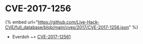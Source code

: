 # CVE-2017-1256
{% embed url="https://github.com/Live-Hack-CVE/full_database/blob/main/cves/2017/CVE-2017-1256.json" %}

* Everdoh ~> [CVE-2017-12561](https://www.alice-snow.ru/2017/database/cve-2017-1256/cve-2017-12561-everdoh)